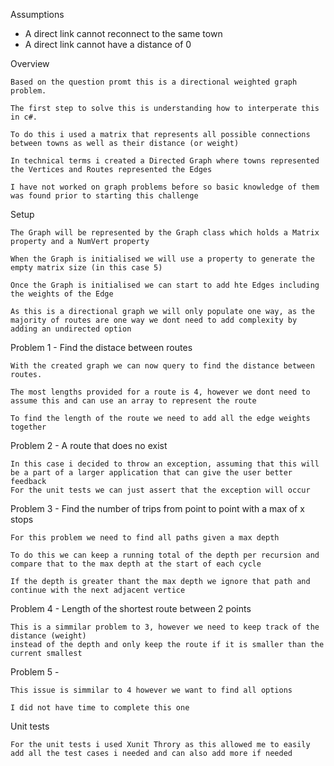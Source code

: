 ﻿Assumptions 
- A direct link cannot reconnect to the same town
- A direct link cannot have a distance of 0

Overview

	Based on the question promt this is a directional weighted graph problem.

	The first step to solve this is understanding how to interperate this in c#.

	To do this i used a matrix that represents all possible connections between towns as well as their distance (or weight)

	In technical terms i created a Directed Graph where towns represented the Vertices and Routes represented the Edges

	I have not worked on graph problems before so basic knowledge of them was found prior to starting this challenge

Setup

	The Graph will be represented by the Graph class which holds a Matrix property and a NumVert property

	When the Graph is initialised we will use a property to generate the empty matrix size (in this case 5)

	Once the Graph is initialised we can start to add hte Edges including the weights of the Edge

	As this is a directional graph we will only populate one way, as the majority of routes are one way we dont need to add complexity by adding an undirected option

Problem 1 - Find the distace between routes

	With the created graph we can now query to find the distance between routes.

	The most lengths provided for a route is 4, however we dont need to assume this and can use an array to represent the route 

	To find the length of the route we need to add all the edge weights together

Problem 2 - A route that does no exist

	In this case i decided to throw an exception, assuming that this will be a part of a larger application that can give the user better feedback
	For the unit tests we can just assert that the exception will occur

Problem 3 - Find the number of trips from point to point with a max of x stops
	
	For this problem we need to find all paths given a max depth 

	To do this we can keep a running total of the depth per recursion and compare that to the max depth at the start of each cycle 

	If the depth is greater thant the max depth we ignore that path and continue with the next adjacent vertice

Problem 4 - Length of the shortest route between 2 points
	
	This is a simmilar problem to 3, however we need to keep track of the distance (weight) 
	instead of the depth and only keep the route if it is smaller than the current smallest

Problem 5 - 
	
	This issue is simmilar to 4 however we want to find all options

	I did not have time to complete this one

Unit tests
	
	For the unit tests i used Xunit Throry as this allowed me to easily add all the test cases i needed and can also add more if needed

	
	


